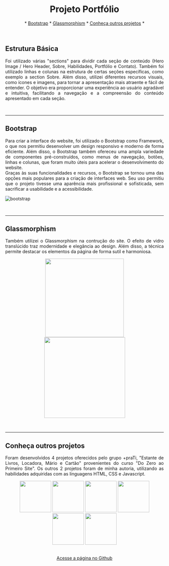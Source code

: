 <h1 align="center"> Projeto Portfólio </h1>

<p align="center">
* <a href="#bootstrap">Bootstrap</a> *
<a href="#glassmorphism">Glassmorphism</a> *
<a href="#conheça-outros-projetos">Conheça outros projetos</a> *
</p>

<br>

## Estrutura Básica

<p align= "justify"> Foi utilizado várias "sections" para dividir cada seção de conteúdo (Hero Image / Hero Header, Sobre, Habilidades, Portfólio e Contato). Também foi utilizado linhas e colunas na estrutura de certas seções específicas, como exemplo a section Sobre. Além disso, utilizei diferentes recursos visuais, como ícones e imagens, para tornar a apresentação mais atraente e fácil de entender. O objetivo era proporcionar uma experiência ao usuário agradável e intuitiva, facilitando a navegação e a compreensão do conteúdo apresentado em cada seção. </p>

<br>

<hr>

## Bootstrap

<p align= "justify"> Para criar a interface do website, foi utilizado o Bootstrap como Framework, o que nos permitiu desenvolver um design responsivo e moderno de forma eficiente. Além disso, o Bootstrap também ofereceu uma ampla variedade de componentes pré-construídos, como menus de navegação, botões, linhas e colunas, que foram muito úteis para acelerar o desenvolvimento do website. <br>
Graças às suas funcionalidades e recursos, o Bootstrap se tornou uma das opções mais populares para a criação de interfaces web. Seu uso permitiu que o projeto tivesse uma aparência mais profissional e sofisticada, sem sacrificar a usabilidade e a acessibilidade.</p>

![bootstrap](https://user-images.githubusercontent.com/86798388/221287187-a4ef2448-786a-4d9b-8af9-f0f26553ee22.png)

<br>

<hr>

## Glassmorphism

<p align= "justify"> Também utilizei o Glassmorphism na contrução do site. O efeito de vidro translúcido traz modernidade e elegância ao design. Além disso, a técnica permite destacar os elementos da página de forma sutil e harmoniosa.</p>

<p float="left" align= "center">
  <img height="250" src="https://user-images.githubusercontent.com/86798388/221288432-1b310fac-9056-46c8-a3e2-182245e0aeab.png">
  <img height="257" src="https://user-images.githubusercontent.com/86798388/221288518-99708819-669e-443d-a1d0-d151b43068b3.png">
</p> 

<br>

<hr>

## Conheça outros projetos

<p align= "justify"> Foram desenvolvidos 4 projetos oferecidos pelo grupo +praTi, "Estante de Livros, Locadora, Mário e Cartão" provenientes do curso "Do Zero ao Primeiro Site". Os outros 2 projetos foram de minha autoria, utilizando as habilidades adquiridas com as linguagens HTML, CSS e Javascript.</p>

<p float="left" align= "center">
  <img height="100" src="https://user-images.githubusercontent.com/86798388/220687241-f8f08b49-c6fc-40d9-b888-e5c2772e5bd7.png">
  <img height="100" src="https://user-images.githubusercontent.com/86798388/220687273-3d45574f-e0fa-45c7-8bad-68b40aa6ce8f.png">
  <img height="100" src="https://user-images.githubusercontent.com/86798388/220687322-f43eb9bb-338c-49cc-a6ec-31466b5268c0.png">
  <img height="100" src="https://user-images.githubusercontent.com/86798388/220687341-3e3fc169-58e6-42a7-8673-9c9c5d37cd92.png">
  <img height="100" src="https://user-images.githubusercontent.com/86798388/221290618-421c0b45-21f0-49fc-81d9-da3c5b441372.png">
  <img height="100" src="https://user-images.githubusercontent.com/86798388/221290629-24d156e2-5fb4-4b14-bc94-ed802411c774.png">  
</p>


<p align= "center"> 
  <a align= "center" href="https://marceloduran74.github.io/portfolio-Marcelo-Duran" target="_blank"> <br> Acesse a página no Github </a>
</p>
